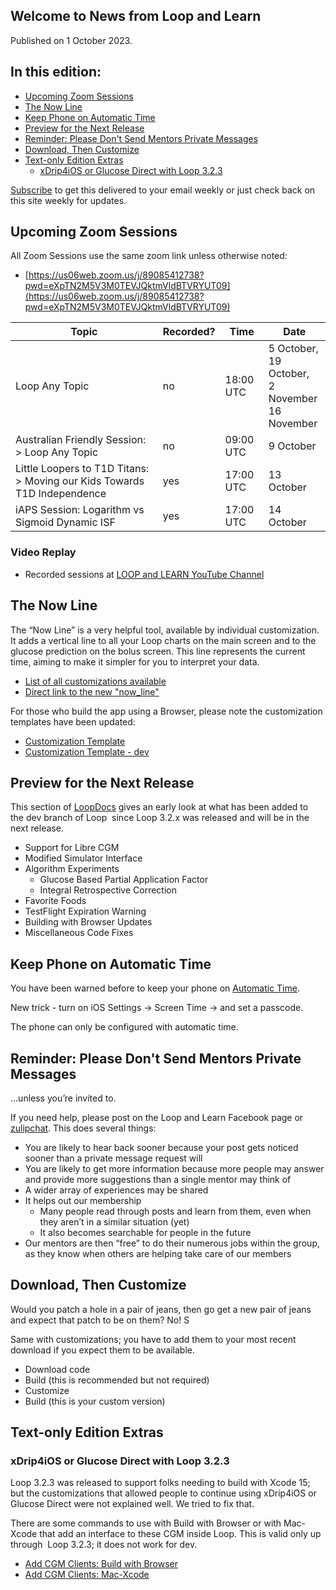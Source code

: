 ## Welcome to News from&nbsp;<span translate="no">Loop and Learn</span>

Published on 1 October 2023.

## In this edition:

* [Upcoming Zoom Sessions](#upcoming-zoom-sessions)
* [The Now Line](#the-now-line)
* [Keep Phone on Automatic Time](#keep-phone-on-automatic-time)
* [Preview for the Next Release](#preview-for-the-next-release)
* [Reminder: Please Don't Send Mentors Private Messages ](#reminder-please-dont-send-mentors-private-messages)
* [Download, Then Customize](#download-then-customize)
* [Text-only Edition Extras](#text-only-edition-extras)
    * [<span translate="no">xDrip4iOS or Glucose Direct with Loop 3.2.3</span>](#xdrip4ios-or-glucose-direct-with-loop-323)

[Subscribe](https://www.loopandlearn.org/newsletter-signup/) to get this delivered to your email weekly or just check back on this site weekly for updates.

## Upcoming Zoom Sessions

All Zoom Sessions use the same zoom link unless otherwise noted:

* [https://us06web.zoom.us/j/89085412738?pwd=eXpTN2M5V3M0TEVJQktmVldBTVRYUT09](https://us06web.zoom.us/j/89085412738?pwd=eXpTN2M5V3M0TEVJQktmVldBTVRYUT09)

| Topic | Recorded? | Time | Date |
| - | - | - | - |
| <span translate="no">Loop</span>&nbsp;Any Topic | no | 18:00 UTC | 5 October,<br>19 October,<br>2 November<br>16 November |
| Australian Friendly Session:<br>>&nbsp;<span translate="no">Loop</span>&nbsp;Any Topic | no | 09:00 UTC | 9 October |
| <span translate="no">Little Loopers to T1D Titans:</span><br>> Moving our Kids Towards T1D Independence | yes | 17:00 UTC | 13 October |
| <span translate="no">iAPS</span>&nbsp;Session:&nbsp;<span translate="no">Logarithm vs Sigmoid Dynamic ISF</span> | yes | 17:00 UTC | 14 October |

### Video Replay

* Recorded sessions at&nbsp;[<span translate="no">LOOP and LEARN</span>&nbsp;YouTube Channel](https://www.youtube.com/c/loopandlearn)

## The Now Line

The “Now Line” is a very helpful tool, available by individual customization. It adds a vertical line to all your&nbsp;<span translate="no">Loop</span>&nbsp;charts on the main screen and to the glucose prediction on the bolus screen. This line represents the current time, aiming to make it simpler for you to interpret your data.

* [List of all customizations available](https://www.loopandlearn.org/custom-code/#custom-list)
* [Direct link to the new "now_line"](https://www.loopandlearn.org/custom-code/#now-line)

For those who build the app using a Browser, please note the customization templates have been updated:

* [<span translate="no">Customization Template</span>](https://www.loopandlearn.org/custom-code/#template)
* [<span translate="no">Customization Template - dev</span>](https://www.loopandlearn.org/custom-code/#template-dev)

## Preview for the Next Release

This section of&nbsp;[<span translate="no">LoopDocs</span>](https://loopkit.github.io/loopdocs/version/development/#updates-in-dev)&nbsp;gives an early look at what has been added to the&nbsp;<span translate="no">dev branch of Loop</span>&nbsp; since&nbsp;<span translate="no">Loop 3.2.x</span>&nbsp;was released and will be in the next release.

* Support for&nbsp;<span translate="no">Libre</span>&nbsp;CGM
* Modified Simulator Interface
* Algorithm Experiments
    * Glucose Based Partial Application Factor
    * Integral Retrospective Correction
* Favorite Foods
* <span translate="no">TestFlight</span>&nbsp;Expiration Warning
* Building with Browser Updates
* Miscellaneous Code Fixes

## Keep Phone on Automatic Time

You have been warned before to keep your phone on [Automatic Time](https://loopkit.github.io/loopdocs/faqs/time-faqs/#loop-phone-must-be-on-automatic-time).

New trick - turn on iOS Settings -> Screen Time -> and set a passcode. 

The phone can only be configured with automatic time.

## Reminder: Please Don't Send Mentors Private Messages

...unless you’re invited to.

If you need help, please post on the&nbsp;<span translate="no">Loop and Learn Facebook</span>&nbsp;page or [zulipchat](https://loop.zulipchat.com/).  This does several things:

* You are likely to hear back sooner because your post gets noticed sooner than a private message request will
* You are likely to get more information because more people may answer and provide more suggestions than a single mentor may think of
* A wider array of experiences may be shared
* It helps out our membership
    * Many people read through posts and learn from them, even when they aren’t in a similar situation (yet)
    * It also becomes searchable for people in the future
* Our mentors are then “free” to do their numerous jobs within the group, as they know when others are helping take care of our members

## Download, Then Customize

Would you patch a hole in a pair of jeans, then go get a new pair of jeans and expect that patch to be on them? No! S

Same with customizations; you have to add them to your most recent download if you expect them to be available.

* Download code
* Build (this is recommended but not required)
* Customize
* Build (this is your custom version)

## Text-only Edition Extras

### <span translate="no">xDrip4iOS or Glucose Direct with Loop 3.2.3</span>

<span translate="no">Loop 3.2.3</span>&nbsp;was released to support folks needing to build with Xcode 15; but the customizations that allowed people to continue using&nbsp;<span translate="no">xDrip4iOS or Glucose Direct</span>&nbsp;were not explained well. We tried to fix that.

There are some commands to use with Build with Browser or with Mac-Xcode that add an interface to these CGM inside&nbsp;<span translate="no">Loop</span>. This is valid only up through &nbsp;<span translate="no">Loop 3.2.3</span>; it does not work for&nbsp;<span translate="no">dev</span>.

* [Add CGM Clients: Build with Browser](https://www.loopandlearn.org/custom-code/#add-lnl-patches)
* [Add CGM Clients: Mac-Xcode](https://www.loopandlearn.org/custom-code/#add-cgm-323)
